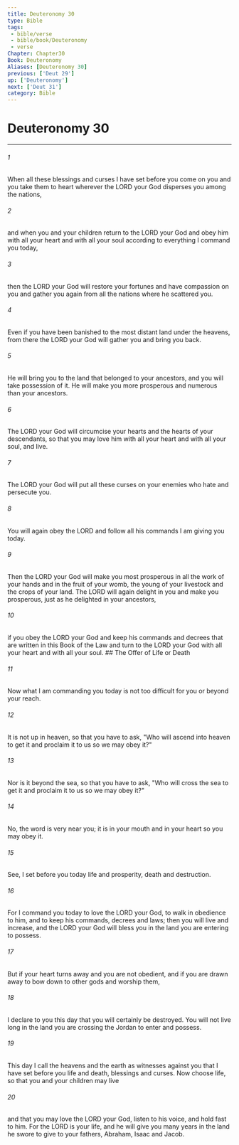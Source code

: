 ```yaml
---
title: Deuteronomy 30
type: Bible
tags:
 - bible/verse
 - bible/book/Deuteronomy
 - verse
Chapter: Chapter30
Book: Deuteronomy
Aliases: [Deuteronomy 30]
previous: ['Deut 29']
up: ['Deuteronomy']
next: ['Deut 31']
category: Bible
---
```

# Deuteronomy 30

***


###### 1 
When all these blessings and curses I have set before you come on you and you take them to heart wherever the LORD your God disperses you among the nations, 

###### 2 
and when you and your children return to the LORD your God and obey him with all your heart and with all your soul according to everything I command you today, 

###### 3 
then the LORD your God will restore your fortunes and have compassion on you and gather you again from all the nations where he scattered you. 

###### 4 
Even if you have been banished to the most distant land under the heavens, from there the LORD your God will gather you and bring you back. 

###### 5 
He will bring you to the land that belonged to your ancestors, and you will take possession of it. He will make you more prosperous and numerous than your ancestors. 

###### 6 
The LORD your God will circumcise your hearts and the hearts of your descendants, so that you may love him with all your heart and with all your soul, and live. 

###### 7 
The LORD your God will put all these curses on your enemies who hate and persecute you. 

###### 8 
You will again obey the LORD and follow all his commands I am giving you today. 

###### 9 
Then the LORD your God will make you most prosperous in all the work of your hands and in the fruit of your womb, the young of your livestock and the crops of your land. The LORD will again delight in you and make you prosperous, just as he delighted in your ancestors, 

###### 10 
if you obey the LORD your God and keep his commands and decrees that are written in this Book of the Law and turn to the LORD your God with all your heart and with all your soul. ## The Offer of Life or Death 

###### 11 
Now what I am commanding you today is not too difficult for you or beyond your reach. 

###### 12 
It is not up in heaven, so that you have to ask, "Who will ascend into heaven to get it and proclaim it to us so we may obey it?" 

###### 13 
Nor is it beyond the sea, so that you have to ask, "Who will cross the sea to get it and proclaim it to us so we may obey it?" 

###### 14 
No, the word is very near you; it is in your mouth and in your heart so you may obey it. 

###### 15 
See, I set before you today life and prosperity, death and destruction. 

###### 16 
For I command you today to love the LORD your God, to walk in obedience to him, and to keep his commands, decrees and laws; then you will live and increase, and the LORD your God will bless you in the land you are entering to possess. 

###### 17 
But if your heart turns away and you are not obedient, and if you are drawn away to bow down to other gods and worship them, 

###### 18 
I declare to you this day that you will certainly be destroyed. You will not live long in the land you are crossing the Jordan to enter and possess. 

###### 19 
This day I call the heavens and the earth as witnesses against you that I have set before you life and death, blessings and curses. Now choose life, so that you and your children may live 

###### 20 
and that you may love the LORD your God, listen to his voice, and hold fast to him. For the LORD is your life, and he will give you many years in the land he swore to give to your fathers, Abraham, Isaac and Jacob. 
